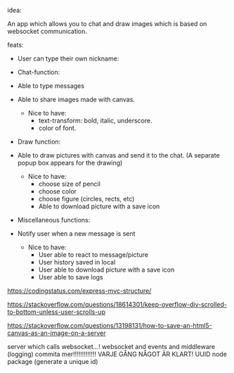 idea:

An app which allows you to chat and draw images which is based on websocket communication.

feats:

* User can type their own nickname:

* Chat-function:
 - Able to type messages
 - Able to share images made with canvas.

  	* Nice to have:
		-  text-transform: bold, italic, underscore.
    	-  color of font.

* Draw function:
 - Able to draw pictures with canvas and send it to the chat. (A separate popup box appears for the drawing)

 	* Nice to have:
		- choose size of pencil 
		- choose color
		- choose figure (circles, rects, etc)
		- Able to download picture with a save icon

* Miscellaneous functions: 
 - Notify user when a new message is sent

	* Nice to have:
		- User able to react to message/picture
		- User history saved in local
		- User able to download picture with a save icon
		- User able to save logs
				







https://codingstatus.com/express-mvc-structure/

https://stackoverflow.com/questions/18614301/keep-overflow-div-scrolled-to-bottom-unless-user-scrolls-up

https://stackoverflow.com/questions/13198131/how-to-save-an-html5-canvas-as-an-image-on-a-server


server which calls websocket...! 
websocket and events and middleware (logging)
commita mer!!!!!!!!!!!!! VARJE GÅNG NÅGOT ÄR KLART!
UUID node package (generate a unique id)
